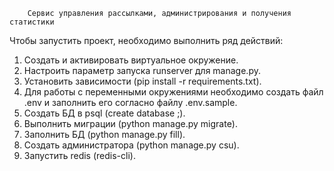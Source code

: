         Сервис управления рассылками, администрирования и получения статистики
Чтобы запустить проект, необходимо выполнить ряд действий:
  1. Создать и активировать виртуальное окружение.
  2. Настроить параметр запуска runserver для manage.py.
  3. Установить зависимости (pip install -r requirements.txt).
  4. Для работы с переменными окружениями необходимо создать файл .env и заполнить его согласно файлу .env.sample.
  5. Создать БД в psql (create database <db name>;).
  6. Выполнить миграции (python manage.py migrate).
  7. Заполнить БД (python manage.py fill).
  8. Создать администратора (python manage.py csu).
  9. Запустить redis (redis-cli).
